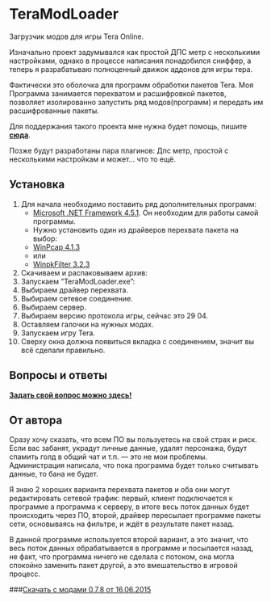 # TeraModLoader

Загрузчик модов для игры Tera Online.

Изначально проект задумывался как простой ДПС метр с несколькими настройками, однако в процессе написания понадобился сниффер, а теперь я разрабатываю полноценный движок аддонов для игры тера.

Фактически это оболочка для программ обработки пакетов Tera. Моя Программа занимается перехватом и расшифровкой пакетов, позволяет изолированно запустить ряд модов(программ) и передать им расшифрованные пакеты.

Для поддержания такого проекта мне нужна будет помощь, пишите [**сюда**](https://github.com/Detrav/TeraModLoader/issues).

Позже будут разработаны пара плагинов: Дпс метр, простой с несколькими настройкам и может... что то ещё.
## Установка
1.	Для начала необходимо поставить ряд дополнительных программ:
	*	[Microsoft .NET Framework 4.5.1](https://www.microsoft.com/ru-RU/download/details.aspx?id=40773). Он необходим для работы самой программы.
	*	Нужно установить один из драйверов перехвата пакета на выбор:
	*	[WinPcap 4.1.3](http://www.winpcap.org/install/bin/WinPcap_4_1_3.exe)
	*	или
	*	[WinpkFilter 3.2.3](http://www.ntkernel.com/downloads/winpkflt_rtl.zip)
2.	Скачиваем и распаковываем архив:
3.	Запускаем ”TeraModLoader.exe”:
4.	Выбираем драйвер перехвата.
5.	Выбираем сетевое соединение.
6.	Выбираем сервер.
7.	Выбираем версию протокола игры, сейчас это 29 04.
8.	Оставляем галочки на нужных модах.
9.	Запускаем игру Tera.
10.	Сверху окна должна появиться вкладка с соединением, значит вы всё сделали правильно.

## Вопросы и ответы

  [**Задать свой вопрос можно здесь!**](https://github.com/Detrav/TeraModLoader/issues)

## От автора

Сразу хочу сказать, что всем ПО вы пользуетесь на свой страх и риск. Если вас забанят, украдут личные данные, удалят персонажа, будут спамить голд в общий чат и т.п. — это не мои проблемы. Администрация написала, что пока программа будет только считывать данные, то бана не будет.

Я знаю 2 хороших варианта перехвата пакетов и оба они могут редактировать сетевой трафик: первый, клиент подключается к программе а программа к серверу, в итоге весь поток данных будет происходить через ПО, второй, драйвер пересылает программе пакеты сети, основываясь на фильтре, и ждёт в результате пакет назад.

В данной программе используется второй вариант, а это значит, что весь поток данных обрабатывается в программе и посылается назад, не факт, что программа ничего не сделала с потоком, она могла спокойно заменить пакет другой, а это вмешательство в игровой процесс.

###[Скачать с модами 0.7.8 от 16.06.2015](https://github.com/Detrav/TeraModLoader/releases/download/v0.7.8-beta/TeraModLoader_v0_7_8.zip)
